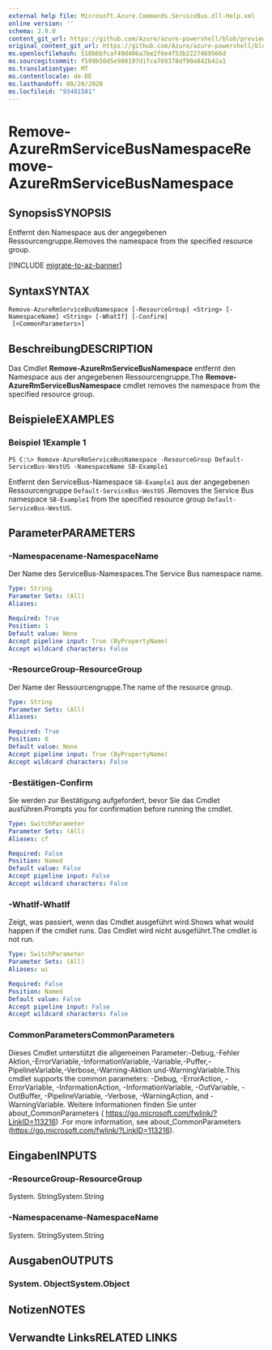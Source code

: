 ```yaml
---
external help file: Microsoft.Azure.Commands.ServiceBus.dll-Help.xml
online version: ''
schema: 2.0.0
content_git_url: https://github.com/Azure/azure-powershell/blob/preview/src/ResourceManager/ServiceBus/Commands.ServiceBus/help/Remove-AzureRmServiceBusNamespace.md
original_content_git_url: https://github.com/Azure/azure-powershell/blob/preview/src/ResourceManager/ServiceBus/Commands.ServiceBus/help/Remove-AzureRmServiceBusNamespace.md
ms.openlocfilehash: 510b6bfcaf49d406a7be2f6e4f53b2227469566d
ms.sourcegitcommit: f599b50d5e980197d1fca769378df90a842b42a1
ms.translationtype: MT
ms.contentlocale: de-DE
ms.lasthandoff: 08/20/2020
ms.locfileid: "93481581"
---
```

# <span data-ttu-id="789b5-101">Remove-AzureRmServiceBusNamespace</span><span class="sxs-lookup"><span data-stu-id="789b5-101">Remove-AzureRmServiceBusNamespace</span></span>

## <span data-ttu-id="789b5-102">Synopsis</span><span class="sxs-lookup"><span data-stu-id="789b5-102">SYNOPSIS</span></span>
<span data-ttu-id="789b5-103">Entfernt den Namespace aus der angegebenen Ressourcengruppe.</span><span class="sxs-lookup"><span data-stu-id="789b5-103">Removes the namespace from the specified resource group.</span></span> 

[!INCLUDE [migrate-to-az-banner](../../includes/migrate-to-az-banner.md)]

## <span data-ttu-id="789b5-104">Syntax</span><span class="sxs-lookup"><span data-stu-id="789b5-104">SYNTAX</span></span>

```
Remove-AzureRmServiceBusNamespace [-ResourceGroup] <String> [-NamespaceName] <String> [-WhatIf] [-Confirm]
 [<CommonParameters>]
```

## <span data-ttu-id="789b5-105">Beschreibung</span><span class="sxs-lookup"><span data-stu-id="789b5-105">DESCRIPTION</span></span>
<span data-ttu-id="789b5-106">Das Cmdlet **Remove-AzureRmServiceBusNamespace** entfernt den Namespace aus der angegebenen Ressourcengruppe.</span><span class="sxs-lookup"><span data-stu-id="789b5-106">The **Remove-AzureRmServiceBusNamespace** cmdlet removes the namespace from the specified resource group.</span></span>

## <span data-ttu-id="789b5-107">Beispiele</span><span class="sxs-lookup"><span data-stu-id="789b5-107">EXAMPLES</span></span>

### <span data-ttu-id="789b5-108">Beispiel 1</span><span class="sxs-lookup"><span data-stu-id="789b5-108">Example 1</span></span>
```
PS C:\> Remove-AzureRmServiceBusNamespace -ResourceGroup Default-ServiceBus-WestUS -NamespaceName SB-Example1
```

<span data-ttu-id="789b5-109">Entfernt den ServiceBus-Namespace `SB-Example1` aus der angegebenen Ressourcengruppe `Default-ServiceBus-WestUS` .</span><span class="sxs-lookup"><span data-stu-id="789b5-109">Removes the Service Bus namespace `SB-Example1` from the specified resource group `Default-ServiceBus-WestUS`.</span></span>

## <span data-ttu-id="789b5-110">Parameter</span><span class="sxs-lookup"><span data-stu-id="789b5-110">PARAMETERS</span></span>

### <span data-ttu-id="789b5-111">-Namespacename</span><span class="sxs-lookup"><span data-stu-id="789b5-111">-NamespaceName</span></span>
<span data-ttu-id="789b5-112">Der Name des ServiceBus-Namespaces.</span><span class="sxs-lookup"><span data-stu-id="789b5-112">The Service Bus namespace name.</span></span>

```yaml
Type: String
Parameter Sets: (All)
Aliases: 

Required: True
Position: 1
Default value: None
Accept pipeline input: True (ByPropertyName)
Accept wildcard characters: False
```

### <span data-ttu-id="789b5-113">-ResourceGroup</span><span class="sxs-lookup"><span data-stu-id="789b5-113">-ResourceGroup</span></span>
<span data-ttu-id="789b5-114">Der Name der Ressourcengruppe.</span><span class="sxs-lookup"><span data-stu-id="789b5-114">The name of the resource group.</span></span>

```yaml
Type: String
Parameter Sets: (All)
Aliases: 

Required: True
Position: 0
Default value: None
Accept pipeline input: True (ByPropertyName)
Accept wildcard characters: False
```

### <span data-ttu-id="789b5-115">-Bestätigen</span><span class="sxs-lookup"><span data-stu-id="789b5-115">-Confirm</span></span>
<span data-ttu-id="789b5-116">Sie werden zur Bestätigung aufgefordert, bevor Sie das Cmdlet ausführen.</span><span class="sxs-lookup"><span data-stu-id="789b5-116">Prompts you for confirmation before running the cmdlet.</span></span>

```yaml
Type: SwitchParameter
Parameter Sets: (All)
Aliases: cf

Required: False
Position: Named
Default value: False
Accept pipeline input: False
Accept wildcard characters: False
```

### <span data-ttu-id="789b5-117">-WhatIf</span><span class="sxs-lookup"><span data-stu-id="789b5-117">-WhatIf</span></span>
<span data-ttu-id="789b5-118">Zeigt, was passiert, wenn das Cmdlet ausgeführt wird.</span><span class="sxs-lookup"><span data-stu-id="789b5-118">Shows what would happen if the cmdlet runs.</span></span>
<span data-ttu-id="789b5-119">Das Cmdlet wird nicht ausgeführt.</span><span class="sxs-lookup"><span data-stu-id="789b5-119">The cmdlet is not run.</span></span>

```yaml
Type: SwitchParameter
Parameter Sets: (All)
Aliases: wi

Required: False
Position: Named
Default value: False
Accept pipeline input: False
Accept wildcard characters: False
```

### <span data-ttu-id="789b5-120">CommonParameters</span><span class="sxs-lookup"><span data-stu-id="789b5-120">CommonParameters</span></span>
<span data-ttu-id="789b5-121">Dieses Cmdlet unterstützt die allgemeinen Parameter:-Debug,-Fehler Aktion,-ErrorVariable,-InformationVariable,-Variable,-Puffer,-PipelineVariable,-Verbose,-Warning-Aktion und-WarningVariable.</span><span class="sxs-lookup"><span data-stu-id="789b5-121">This cmdlet supports the common parameters: -Debug, -ErrorAction, -ErrorVariable, -InformationAction, -InformationVariable, -OutVariable, -OutBuffer, -PipelineVariable, -Verbose, -WarningAction, and -WarningVariable.</span></span> <span data-ttu-id="789b5-122">Weitere Informationen finden Sie unter about_CommonParameters ( https://go.microsoft.com/fwlink/?LinkID=113216) .</span><span class="sxs-lookup"><span data-stu-id="789b5-122">For more information, see about_CommonParameters (https://go.microsoft.com/fwlink/?LinkID=113216).</span></span>

## <span data-ttu-id="789b5-123">Eingaben</span><span class="sxs-lookup"><span data-stu-id="789b5-123">INPUTS</span></span>

### <span data-ttu-id="789b5-124">-ResourceGroup</span><span class="sxs-lookup"><span data-stu-id="789b5-124">-ResourceGroup</span></span>
 <span data-ttu-id="789b5-125">System. String</span><span class="sxs-lookup"><span data-stu-id="789b5-125">System.String</span></span>

### <span data-ttu-id="789b5-126">-Namespacename</span><span class="sxs-lookup"><span data-stu-id="789b5-126">-NamespaceName</span></span>
 <span data-ttu-id="789b5-127">System. String</span><span class="sxs-lookup"><span data-stu-id="789b5-127">System.String</span></span>

## <span data-ttu-id="789b5-128">Ausgaben</span><span class="sxs-lookup"><span data-stu-id="789b5-128">OUTPUTS</span></span>

### <span data-ttu-id="789b5-129">System. Object</span><span class="sxs-lookup"><span data-stu-id="789b5-129">System.Object</span></span>

## <span data-ttu-id="789b5-130">Notizen</span><span class="sxs-lookup"><span data-stu-id="789b5-130">NOTES</span></span>

## <span data-ttu-id="789b5-131">Verwandte Links</span><span class="sxs-lookup"><span data-stu-id="789b5-131">RELATED LINKS</span></span>


